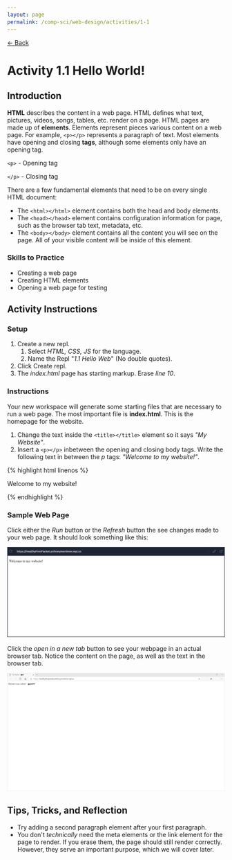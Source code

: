 ```yaml
---
layout: page
permalink: /comp-sci/web-design/activities/1-1
---
```


[← Back](../)

# Activity 1.1 Hello World!

## Introduction

**HTML** describes the content in a web page. HTML defines what text, pictures, videos, songs, tables, etc. render on a page. HTML pages are made up of **elements**. Elements represent pieces various content on a web page. For example, `<p></p>` represents a paragraph of text. Most elements have opening and closing **tags**, although some elements only have an opening tag.

`<p>` - Opening tag

`</p>` - Closing tag

There are a few fundamental elements that need to be on every single HTML document:
- The `<html></html>` element contains both the head and body elements.
- The `<head></head>` element contains configuration information for page, such as the browser tab text, metadata, etc.
- The `<body></body>` element contains all the content you will see on the page. All of your visible content will be inside of this element.

### Skills to Practice

- Creating a web page
- Creating HTML elements
- Opening a web page for testing

## Activity Instructions

### Setup
1. Create a new repl.
    1. Select *HTML, CSS, JS* for the language.
    2. Name the Repl "*1.1 Hello Web*" (No double quotes).
2. Click Create repl.
3. The *index.html* page has starting markup. Erase *line 10*.

### Instructions

Your new workspace will generate some starting files that are necessary to run a web page. The most important file is **index.html**. This is the homepage for the website.

1. Change the text inside the `<title></title>` element so it says *"My Website"*.
2. Insert a `<p></p>` inbetween the opening and closing body tags. Write the following text in between the *p* tags: *"Welcome to my website!"*.

{% highlight html linenos %}
<html>
  <head>
    <title>My Website</title>
  </head>
  <body>
    <p>Welcome to my website!</p>
  </body>
</html>
{% endhighlight %}

### Sample Web Page

Click either the *Run* button or the *Refresh* button the see changes made to your web page. It should look something like this:

![Sample webpage](/assets/img/web-design/activities/webpage-sample-repl.png)

Click the *open in a new tab* button to see your webpage in an actual browser tab. Notice the content on the page, as well as the text in the browser tab.

![Sample webpage](/assets/img/web-design/activities/webpage-sample-browser.png)

## Tips, Tricks, and Reflection

- Try adding a second paragraph element after your first paragraph.
- You don't *technically* need the meta elements or the link element for the page to render. If you erase them, the page should still render correctly. However, they serve an important purpose, which we will cover later.